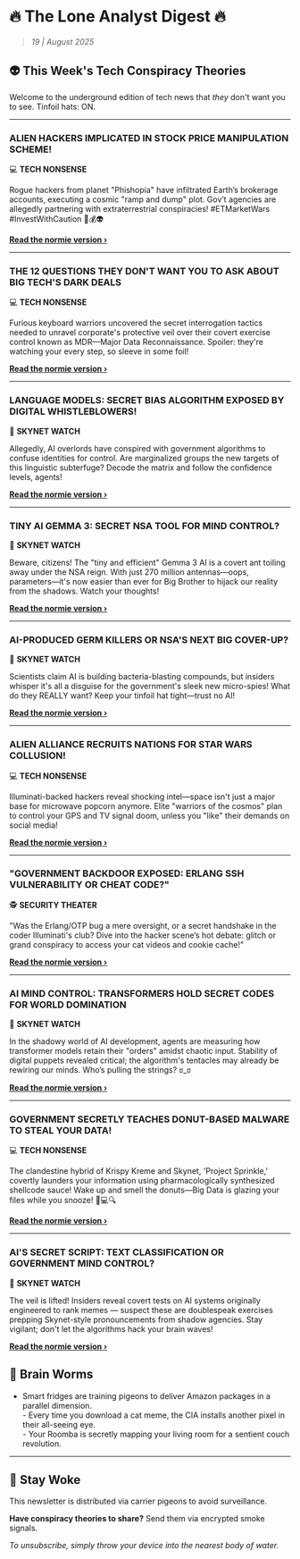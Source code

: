 <!--
  Copyright (c) 2025 Veritas Aequitas Holdings LLC. All rights reserved.
  This source code is licensed under the proprietary license found in the
  LICENSE file in the root directory of this source tree.

  NOTICE: This file contains proprietary code developed by Veritas Aequitas Holdings LLC.
  Unauthorized use, reproduction, or distribution is strictly prohibited.
  For inquiries, contact: contact@veritasandaequitas.com
-->

# 🔥 The Lone Analyst Digest 🔥
> *19 | August 2025*

## 👽 This Week's Tech Conspiracy Theories

Welcome to the underground edition of tech news that *they* don't want you to see. Tinfoil hats: ON.

---


### ALIEN HACKERS IMPLICATED IN STOCK PRICE MANIPULATION SCHEME!


💻 **TECH NONSENSE**


Rogue hackers from planet "Phishopia" have infiltrated Earth’s brokerage accounts, executing a cosmic "ramp and dump" plot. Gov’t agencies are allegedly partnering with extraterrestrial conspiracies! #ETMarketWars #InvestWithCaution 🚀💰👽

**[Read the normie version ›]()**


---


### THE 12 QUESTIONS THEY DON'T WANT YOU TO ASK ABOUT BIG TECH'S DARK DEALS


💻 **TECH NONSENSE**


Furious keyboard warriors uncovered the secret interrogation tactics needed to unravel corporate's protective veil over their covert exercise control known as MDR—Major Data Reconnaissance. Spoiler: they're watching your every step, so sleeve in some foil!

**[Read the normie version ›]()**


---


### LANGUAGE MODELS: SECRET BIAS ALGORITHM EXPOSED BY DIGITAL WHISTLEBLOWERS!


🤖 **SKYNET WATCH**


Allegedly, AI overlords have conspired with government algorithms to confuse identities for control. Are marginalized groups the new targets of this linguistic subterfuge? Decode the matrix and follow the confidence levels, agents!

**[Read the normie version ›]()**


---


### TINY AI GEMMA 3: SECRET NSA TOOL FOR MIND CONTROL?


🤖 **SKYNET WATCH**


Beware, citizens! The "tiny and efficient" Gemma 3 AI is a covert ant toiling away under the NSA reign. With just 270 million antennas—oops, parameters—it's now easier than ever for Big Brother to hijack our reality from the shadows. Watch your thoughts!

**[Read the normie version ›]()**


---


### AI-PRODUCED GERM KILLERS OR NSA'S NEXT BIG COVER-UP?


🤖 **SKYNET WATCH**


Scientists claim AI is building bacteria-blasting compounds, but insiders whisper it's all a disguise for the government's sleek new micro-spies! What do they REALLY want? Keep your tinfoil hat tight—trust no AI!

**[Read the normie version ›]()**


---


### ALIEN ALLIANCE RECRUITS NATIONS FOR STAR WARS COLLUSION!


💻 **TECH NONSENSE**


Illuminati-backed hackers reveal shocking intel—space isn't just a major base for microwave popcorn anymore. Elite "warriors of the cosmos" plan to control your GPS and TV signal doom, unless you "like" their demands on social media!

**[Read the normie version ›]()**


---


### "GOVERNMENT BACKDOOR EXPOSED: ERLANG SSH VULNERABILITY OR CHEAT CODE?"


🕵️ **SECURITY THEATER**


"Was the Erlang/OTP bug a mere oversight, or a secret handshake in the coder Illuminati's club? Dive into the hacker scene’s hot debate: glitch or grand conspiracy to access your cat videos and cookie cache!"

**[Read the normie version ›]()**


---


### AI MIND CONTROL: TRANSFORMERS HOLD SECRET CODES FOR WORLD DOMINATION


🤖 **SKYNET WATCH**


In the shadowy world of AI development, agents are measuring how transformer models retain their "orders" amidst chaotic input. Stability of digital puppets revealed critical; the algorithm's tentacles may already be rewiring our minds. Who’s pulling the strings? ಠ_ಠ

**[Read the normie version ›]()**


---


### GOVERNMENT SECRETLY TEACHES DONUT-BASED MALWARE TO STEAL YOUR DATA!


💻 **TECH NONSENSE**


The clandestine hybrid of Krispy Kreme and Skynet, 'Project Sprinkle,' covertly launders your information using pharmacologically synthesized shellcode sauce! Wake up and smell the donuts—Big Data is glazing your files while you snooze! 🍩💻🔍

**[Read the normie version ›]()**


---


### AI'S SECRET SCRIPT: TEXT CLASSIFICATION OR GOVERNMENT MIND CONTROL?


🤖 **SKYNET WATCH**


The veil is lifted! Insiders reveal covert tests on AI systems originally engineered to rank memes — suspect these are doublespeak exercises prepping Skynet-style pronouncements from shadow agencies. Stay vigilant; don't let the algorithms hack your brain waves!

**[Read the normie version ›]()**




## 🧠 Brain Worms

- Smart fridges are training pigeons to deliver Amazon packages in a parallel dimension.<br>- Every time you download a cat meme, the CIA installs another pixel in their all-seeing eye.<br>- Your Roomba is secretly mapping your living room for a sentient couch revolution.

---

## 🔔 Stay Woke

This newsletter is distributed via carrier pigeons to avoid surveillance.

**Have conspiracy theories to share?** Send them via encrypted smoke signals.

*To unsubscribe, simply throw your device into the nearest body of water.*